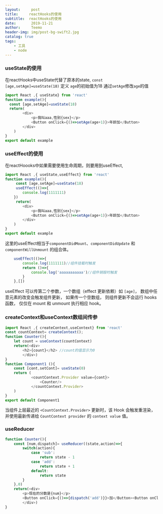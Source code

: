 ```yaml
---
layout:     post
title:     reactHooks的使用
subtitle:  reactHooks的使用
date:       2019-11-21
author:     Teemo
header-img: img/post-bg-swift2.jpg
catalog: true
tags:
    - 工具
    - node
---
```



### useState的使用
在reactHooks中useState代替了原本的state,
`const [age,setAge]=useState(18)`
定义 `age`的初始值为18
通过`setAge`修改`age`的值
```js
import React ,{ useState} from 'react'
function example(){
  const [age,setAge]=useState(18)
  return(
		<div>
			<p>我叫aaa,性别{sex}</p>
			<Button onClick={()=>setAge(age+1)}>年龄加</Button>
		</div>
	)
}
export default example
```
### useEffect的使用
在reactHoooks中如果需要使用生命周期，则要用到useEffect,
```js
import React ,{ useState,useEffect} from 'react'
function example(){
     const [age,setAge]=useState(18)
     useEffect(()=>{
		console.log(1111111)
	})
     return(
		<div>
			<p>我叫aaa,性别{sex}</p>
			<Button onClick={()=>setAge(age+1)}>年龄加</Button>
		</div>
	)
}
export default example
```
这里的useEffect相当于`componentDidMount`、`componentDidUpdate` 和 `componentWillUnmount` 的组合体。
```js
 	useEffect(()=>{
		console.log(1111111)//组件挂载时触发
		return ()=>{
			console.log('aaaaaaaaaaa')//组件销毁时触发
		}
	},[])
```
useEffect 可以传第二个参数，一个数组（effect 更新依赖）如 `[age]`， 数组中任意元素的改变会触发组件更新， 如果传一个空数组， 则组件更新不会运行 hooks 函数， 仅仅在 mount 和 unmount 执行相应 hook。
### createContext和useContext数组间传参
```js
import React ,{ createContext,useContext} from 'react'
const countContext= createContext();
function Counter(){
	let count = useContext(countContext)
	return(<div>
		<h2>{count}</h2> //count的值显示为0
		</div>)
}
function Component1 (){
	const [cont,setCont]= useState(0)
	return (
			<countContext.Provider value={cont}>
				<Counter/>
			</countContext.Provider>
	)
}
export default Component1
```
当组件上层最近的 `<CountContext.Provider>` 更新时，该 Hook 会触发重渲染，并使用最新传递给 `CountContext provider` 的   `context value` 值。
### useReducer
```js
function Counter(){
	const [num,dispatch]= useReducer((state,action)=>{
		switch(action){
			case 'sub':
				return state - 1
			case 'add':
				return state + 1
			default:
				return state
		}
	},0)
	return(<div>
		<p>现在的分数是{num}</p>
		<Button onClick={()=>{dispatch('add')}}>加</Button><Button onClick={()=>{dispatch('sub')}}>减</Button>
		</div>)
}
```

